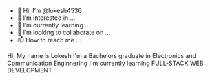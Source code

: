 - 👋 Hi, I’m @lokesh4536
- 👀 I’m interested in ...
- 🌱 I’m currently learning ...
- 💞️ I’m looking to collaborate on ...
- 📫 How to reach me ...

<!---
lokesh4536/lokesh4536 is a ✨ special ✨ repository because its `README.md` (this file) appears on your GitHub profile.
You can click the Preview link to take a look at your changes.
--->
Hi, My name is Lokesh
I'm a Bachelors graduate in Electronics and Communication Enginnering
I'm currently learning FULL-STACK WEB DEVELOPMENT
